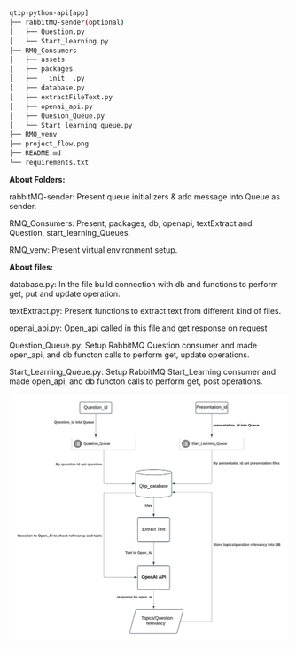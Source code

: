 ```bash
qtip-python-api[app]
├── rabbitMQ-sender(optional)
│   ├── Question.py
│   └── Start_learning.py
├── RMQ_Consumers
│   ├── assets
│   ├── packages
│   ├── __init__.py
│   ├── database.py
│   ├── extractFileText.py
│   ├── openai_api.py
│   ├── Quesion_Queue.py
│   └── Start_learning_queue.py
├── RMQ_venv
├── project_flow.png
├── README.md
└── requirements.txt
```




**About Folders:**

rabbitMQ-sender: Present queue initializers & add message into Queue as sender.

RMQ_Consumers: Present, packages, db, openapi, textExtract and Question, start_learning_Queues.

RMQ_venv: Present virtual environment setup.


**About files:**

database.py: In the file build connection with db and functions to perform get, put and update operation.

textExtract.py: Present functions to extract text from different kind of files.

openai_api.py: Open_api called in this file and get response on request

Question_Queue.py: Setup RabbitMQ Question consumer and made open_api, and db functon calls to perform get, update operations.

Start_Learning_Queue.py: Setup RabbitMQ Start_Learning consumer and made open_api, and db functon calls to perform get, post operations.

![project_flow.png](project_flow.png)


